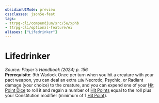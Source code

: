 ```yaml
---
obsidianUIMode: preview
cssclasses: json5e-feat
tags:
- ttrpg-cli/compendium/src/5e/xphb
- ttrpg-cli/optional-feature/ei
aliases: ["Lifedrinker"]
---
```

# Lifedrinker
*Source: Player's Handbook (2024) p. 156*  
**Prerequisite**: 9th Warlock
Once per turn when you hit a creature with your pact weapon, you can deal an extra `1d6` Necrotic, Psychic, or Radiant damage (your choice) to the creature, and you can expend one of your [Hit Point Dice](Misc%20Files/CLI/rules/variant-rules/hit-point-dice-xphb.md) to roll it and regain a number of [Hit Points](Misc%20Files/CLI/rules/variant-rules/hit-points-xphb.md) equal to the roll plus your Constitution modifier (minimum of 1 [Hit Point](Misc%20Files/CLI/rules/variant-rules/hit-points-xphb.md)).